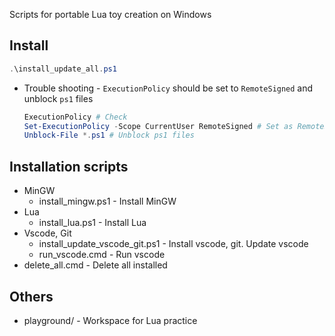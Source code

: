 Scripts for portable Lua toy creation on Windows

## Install
```powershell
.\install_update_all.ps1
```
* Trouble shooting - `ExecutionPolicy` should be set to `RemoteSigned` and unblock `ps1` files
    ```powershell
    ExecutionPolicy # Check
    Set-ExecutionPolicy -Scope CurrentUser RemoteSigned # Set as RemoteSigned
    Unblock-File *.ps1 # Unblock ps1 files
    ```

## Installation scripts
* MinGW
    * install_mingw.ps1 - Install MinGW
* Lua
    * install_lua.ps1 - Install Lua
* Vscode, Git
    * install_update_vscode_git.ps1 - Install vscode, git. Update vscode
    * run_vscode.cmd - Run vscode
* delete_all.cmd - Delete all installed

## Others
* playground/ - Workspace for Lua practice
